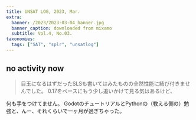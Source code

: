 ```yaml
---
title: UNSAT LOG, 2023, Mar.
extra:
  banner: /2023/2023-03-04_banner.jpg
  banner_caption: downloaded from mixamo
  subtitle: Vol.4, No.03.
taxonomies:
  tags: ["SAT", "splr", "unsatlog"]
---
```

## no activity now

> 目玉になるはずだったSLSも書いてはみたものの全然性能に結び付きませんでした。
> 0.17をベースにもう少し追いかけて見る気はあるけど、

何も手をつけてません。
GodotのチュートリアルとPythonの（教える側の）勉強と、んー、それくらいで一ヶ月が過ぎちゃった。

